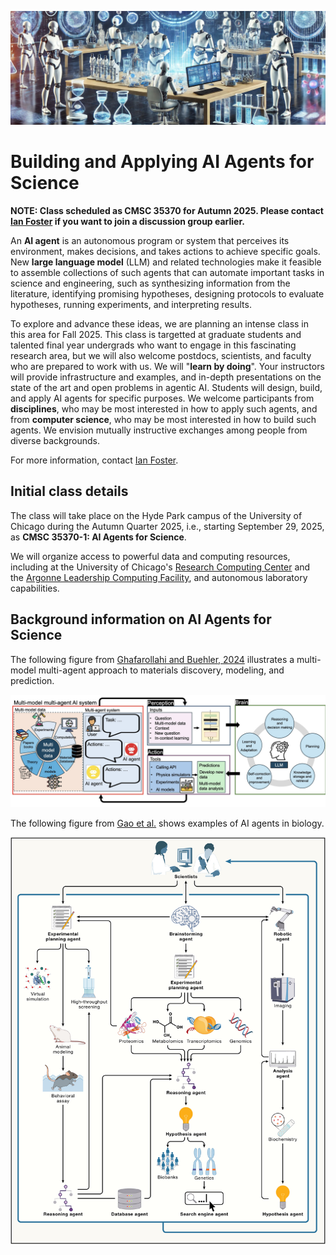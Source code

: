 ![Header images showing scientists](Assets/new_bar.jpg?raw=true "Title")

# Building and Applying AI Agents for Science

**NOTE: Class scheduled as CMSC 35370 for Autumn 2025. Please contact [Ian Foster](mailto:foster@uchicago.edu) if you want to join a discussion group earlier.**

An **AI agent** is an autonomous program or system that perceives its environment, makes decisions, and takes actions to achieve specific goals.
New **large language model** (LLM) and related technologies make it feasible to assemble collections of such agents that can automate important tasks in science and engineering, such as synthesizing information from the literature, identifying promising hypotheses, designing protocols to evaluate hypotheses, running experiments, and interpreting results.

To explore and advance these ideas, we are planning an intense class in this area for Fall 2025.
This class is targetted at graduate students and talented final year undergrads who want to engage in this fascinating research area, but we will also welcome postdocs, scientists, and faculty who are prepared to work with us. 
We will "**learn by doing**".
Your instructors will provide infrastructure and examples, and in-depth presentations on the state of the art and open problems in agentic AI.
Students will design, build, and apply AI agents for specific purposes.
We welcome participants from **disciplines**, who may be most interested in how to apply such agents, and from **computer science**, who may be most interested in how to build such agents. We envision mutually instructive exchanges among people from diverse backgrounds.

For more information, contact [Ian Foster](mailto:foster@uchicago.edu).

## Initial class details

The class will take place on the Hyde Park campus of the University of Chicago during the Autumn Quarter 2025, i.e., starting September 29, 2025, as **CMSC 35370-1: AI Agents for Science**.

We will organize access to powerful data and computing resources, including at the University of Chicago's [Research Computing Center](https://rcc.uchicago.edu) and the [Argonne Leadership Computing Facility](https://alcf.anl.gov), and autonomous laboratory capabilities.

## Background information on AI Agents for Science

The following figure from [Ghafarollahi and Buehler, 2024](https://arxiv.org/pdf/2407.10022) illustrates a multi-model multi-agent approach to materials discovery, modeling, and prediction.

<img src="Assets/Buehler.jpg" alt="Alt Text">

The following figure from [Gao et al.](https://www.cell.com/cell/fulltext/S0092-8674(24)01070-5) shows examples of AI agents in biology.

<img src="Assets/1-s2.0-S0092867424010705-gr1_lrg.jpg" alt="Alt Text">


